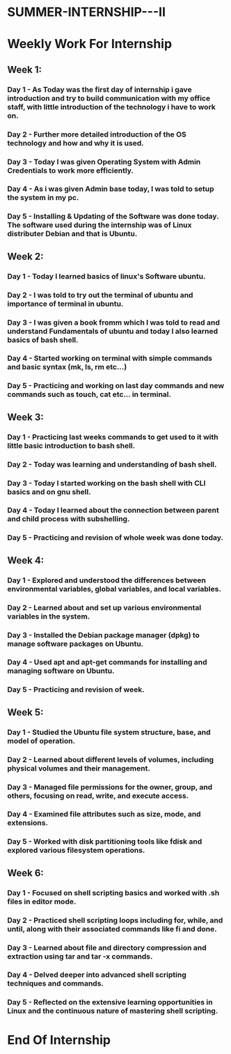 # SUMMER-INTERNSHIP---II

# Weekly Work For Internship

## Week 1:
### Day 1 - As Today was the first day of internship i gave introduction and try to build communication with my office staff, with little introduction of the technology i have to work on.
### Day 2 - Further more detailed introduction of the OS technology and how and why it is used.
### Day 3 - Today I was given Operating System with Admin Credentials to work more efficiently.
### Day 4 - As i was given Admin base today, I was told to setup the system in my pc.
### Day 5 -	Installing & Updating of the Software was done today. The software used during the internship was of Linux distributer Debian and that is Ubuntu.

## Week 2:
### Day 1 - Today I learned basics of linux's Software ubuntu.
### Day 2 - I was told to try out the terminal of ubuntu and importance of terminal in ubuntu.
### Day 3 - I was given a book fromm which I was told to read and understand Fundamentals of ubuntu and today I also learned basics of bash shell.
### Day 4 - Started working on terminal with simple commands and basic syntax (mk, ls, rm etc...)
### Day 5 - Practicing and working on last day commands and new commands such as touch, cat etc... in terminal.

## Week 3:
### Day 1 - Practicing last weeks commands to get used to it with little basic introduction to bash shell.
### Day 2 - Today was learning and understanding of bash shell.
### Day 3 - Today I started working on the bash shell with CLI basics and on gnu shell.
### Day 4 - Today I learned about the connection between parent and child process with subshelling.
### Day 5 - Practicing and revision of whole week was done today.

## Week 4:
### Day 1 - Explored and understood the differences between environmental variables, global variables, and local variables.
### Day 2 - Learned about and set up various environmental variables in the system.
### Day 3 - Installed the Debian package manager (dpkg) to manage software packages on Ubuntu.
### Day 4 - Used apt and apt-get commands for installing and managing software on Ubuntu.
### Day 5 - Practicing and revision of week.

## Week 5:
### Day 1 - Studied the Ubuntu file system structure, base, and model of operation.
### Day 2 - Learned about different levels of volumes, including physical volumes and their management.
### Day 3 - Managed file permissions for the owner, group, and others, focusing on read, write, and execute access.
### Day 4 - Examined file attributes such as size, mode, and extensions.
### Day 5 - Worked with disk partitioning tools like fdisk and explored various filesystem operations.

## Week 6:
### Day 1 - Focused on shell scripting basics and worked with .sh files in editor mode.
### Day 2 - Practiced shell scripting loops including for, while, and until, along with their associated commands like fi and done.
### Day 3 - Learned about file and directory compression and extraction using tar and tar -x commands.
### Day 4 - Delved deeper into advanced shell scripting techniques and commands.
### Day 5 - Reflected on the extensive learning opportunities in Linux and the continuous nature of mastering shell scripting.

# End Of Internship
